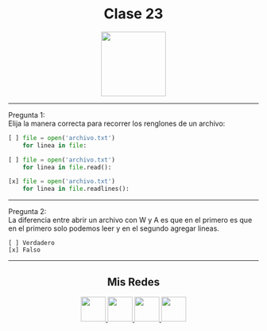 <h1 align="center">Clase 23</h1>

<p align="center">
<img height=130px src="https://i.ibb.co/BL0pJF8/Polo.png"/>
</p>

-----------------------------------------------------------
Pregunta 1: <br>
Elija la manera correcta para recorrer los renglones de un archivo:
```python
[ ] file = open('archivo.txt')
    for linea in file:

[ ] file = open('archivo.txt')
    for linea in file.read():

[x] file = open('archivo.txt')
    for linea in file.readlines():
```

-----------------------------------------------------------
Pregunta 2: <br>
La diferencia entre abrir un archivo con W y A es que en el primero es que en el primero solo podemos leer y en el segundo agregar lineas.
```
[ ] Verdadero
[x] Falso
```

-----------------------------------------------------------

<center>

<h2 align="center"> Mis Redes </h2>
<p  align="center">
<a href="https://www.linkedin.com/in/duboisfacu/" target="_blank">
  <img src="https://i.ibb.co/7VZQrXx/link.png" height=50px>
</a>
<a href="https://www.instagram.com/duboisfacu/" target="_blank">
  <img src="https://i.ibb.co/stNqbkw/ig.png" height=50px>
</a>
<a href="https://www.reddit.com/user/duboisfacu" target="_blank">
<img src="https://i.ibb.co/4T7YM0V/reddit.png" height=50px>
</a>
<a href="https://twitter.com/duboisfacu" target="_blank">
<img src="https://i.ibb.co/PxrxjS2/twitter.png" height=50px>
</a>
  </p>
</center>